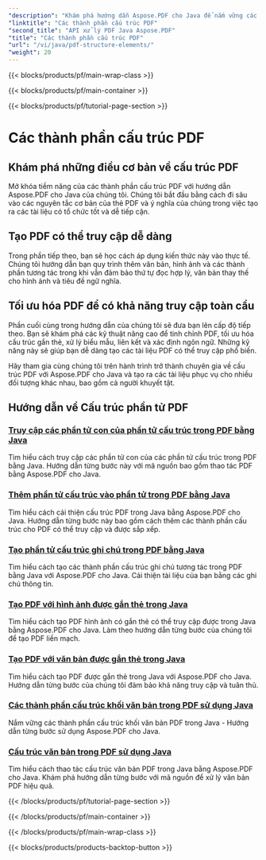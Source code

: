```yaml
---
"description": "Khám phá hướng dẫn Aspose.PDF cho Java để nắm vững các thành phần cấu trúc PDF. Tạo PDF có tổ chức, dễ dàng truy cập."
"linktitle": "Các thành phần cấu trúc PDF"
"second_title": "API xử lý PDF Java Aspose.PDF"
"title": "Các thành phần cấu trúc PDF"
"url": "/vi/java/pdf-structure-elements/"
"weight": 20
---
```


{{< blocks/products/pf/main-wrap-class >}}

{{< blocks/products/pf/main-container >}}

{{< blocks/products/pf/tutorial-page-section >}}

# Các thành phần cấu trúc PDF


## Khám phá những điều cơ bản về cấu trúc PDF

Mở khóa tiềm năng của các thành phần cấu trúc PDF với hướng dẫn Aspose.PDF cho Java của chúng tôi. Chúng tôi bắt đầu bằng cách đi sâu vào các nguyên tắc cơ bản của thẻ PDF và ý nghĩa của chúng trong việc tạo ra các tài liệu có tổ chức tốt và dễ tiếp cận. 

## Tạo PDF có thể truy cập dễ dàng

Trong phần tiếp theo, bạn sẽ học cách áp dụng kiến thức này vào thực tế. Chúng tôi hướng dẫn bạn quy trình thêm văn bản, hình ảnh và các thành phần tương tác trong khi vẫn đảm bảo thứ tự đọc hợp lý, văn bản thay thế cho hình ảnh và tiêu đề ngữ nghĩa. 

## Tối ưu hóa PDF để có khả năng truy cập toàn cầu

Phần cuối cùng trong hướng dẫn của chúng tôi sẽ đưa bạn lên cấp độ tiếp theo. Bạn sẽ khám phá các kỹ thuật nâng cao để tinh chỉnh PDF, tối ưu hóa cấu trúc gắn thẻ, xử lý biểu mẫu, liên kết và xác định ngôn ngữ. Những kỹ năng này sẽ giúp bạn dễ dàng tạo các tài liệu PDF có thể truy cập phổ biến.

Hãy tham gia cùng chúng tôi trên hành trình trở thành chuyên gia về cấu trúc PDF với Aspose.PDF cho Java và tạo ra các tài liệu phục vụ cho nhiều đối tượng khác nhau, bao gồm cả người khuyết tật.
## Hướng dẫn về Cấu trúc phần tử PDF
### [Truy cập các phần tử con của phần tử cấu trúc trong PDF bằng Java](./access-children-elements-of-structure-element-in-pdf-using-java/)
Tìm hiểu cách truy cập các phần tử con của các phần tử cấu trúc trong PDF bằng Java. Hướng dẫn từng bước này với mã nguồn bao gồm thao tác PDF bằng Aspose.PDF cho Java.
### [Thêm phần tử cấu trúc vào phần tử trong PDF bằng Java](./add-structure-element-into-element-in-pdf-using-java/)
Tìm hiểu cách cải thiện cấu trúc PDF trong Java bằng Aspose.PDF cho Java. Hướng dẫn từng bước này bao gồm cách thêm các thành phần cấu trúc cho PDF có thể truy cập và được sắp xếp.
### [Tạo phần tử cấu trúc ghi chú trong PDF bằng Java](./create-note-structure-element-in-pdf-using-java/)
Tìm hiểu cách tạo các thành phần cấu trúc ghi chú tương tác trong PDF bằng Java với Aspose.PDF cho Java. Cải thiện tài liệu của bạn bằng các ghi chú thông tin.
### [Tạo PDF với hình ảnh được gắn thẻ trong Java](./create-pdf-with-tagged-image-in-java/)
Tìm hiểu cách tạo PDF hình ảnh có gắn thẻ có thể truy cập được trong Java bằng Aspose.PDF cho Java. Làm theo hướng dẫn từng bước của chúng tôi để tạo PDF liền mạch.
### [Tạo PDF với văn bản được gắn thẻ trong Java](./create-pdf-with-tagged-text-in-java/)
Tìm hiểu cách tạo PDF được gắn thẻ trong Java với Aspose.PDF cho Java. Hướng dẫn từng bước của chúng tôi đảm bảo khả năng truy cập và tuân thủ.
### [Các thành phần cấu trúc khối văn bản trong PDF sử dụng Java](./text-block-structure-elements-in-pdf-using-java/)
Nắm vững các thành phần cấu trúc khối văn bản PDF trong Java - Hướng dẫn từng bước sử dụng Aspose.PDF cho Java.
### [Cấu trúc văn bản trong PDF sử dụng Java](./text-structure-elements-in-pdf-using-java/)
Tìm hiểu cách thao tác cấu trúc văn bản PDF trong Java bằng Aspose.PDF cho Java. Khám phá hướng dẫn từng bước với mã nguồn để xử lý văn bản PDF hiệu quả.

{{< /blocks/products/pf/tutorial-page-section >}}

{{< /blocks/products/pf/main-container >}}

{{< /blocks/products/pf/main-wrap-class >}}

{{< blocks/products/products-backtop-button >}}